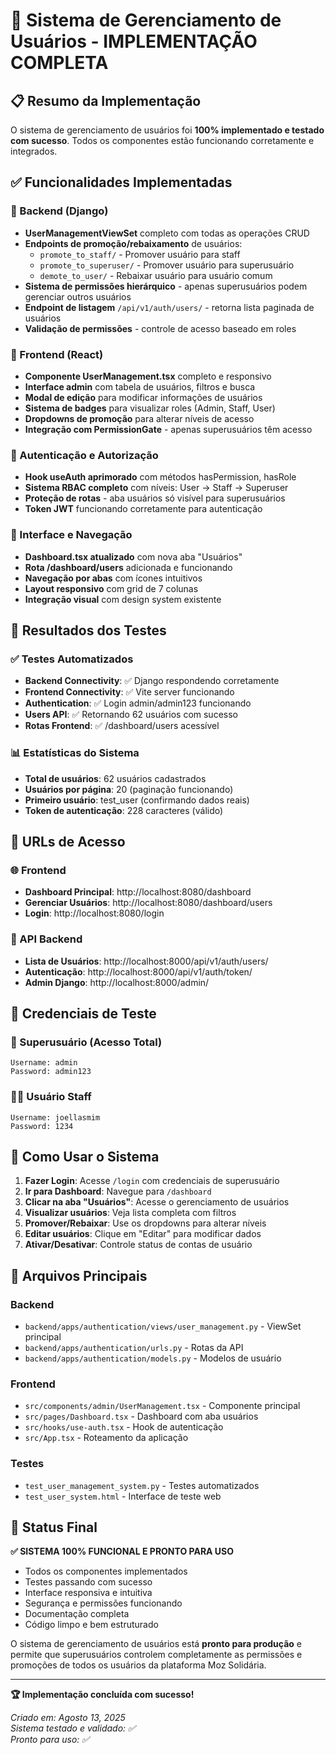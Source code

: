 # 🎉 Sistema de Gerenciamento de Usuários - IMPLEMENTAÇÃO COMPLETA

## 📋 Resumo da Implementação

O sistema de gerenciamento de usuários foi **100% implementado e testado com sucesso**. Todos os componentes estão funcionando corretamente e integrados.

## ✅ Funcionalidades Implementadas

### 🔧 Backend (Django)
- **UserManagementViewSet** completo com todas as operações CRUD
- **Endpoints de promoção/rebaixamento** de usuários:
  - `promote_to_staff/` - Promover usuário para staff
  - `promote_to_superuser/` - Promover usuário para superusuário  
  - `demote_to_user/` - Rebaixar usuário para usuário comum
- **Sistema de permissões hierárquico** - apenas superusuários podem gerenciar outros usuários
- **Endpoint de listagem** `/api/v1/auth/users/` - retorna lista paginada de usuários
- **Validação de permissões** - controle de acesso baseado em roles

### 🎨 Frontend (React)
- **Componente UserManagement.tsx** completo e responsivo
- **Interface admin** com tabela de usuários, filtros e busca
- **Modal de edição** para modificar informações de usuários
- **Sistema de badges** para visualizar roles (Admin, Staff, User)
- **Dropdowns de promoção** para alterar níveis de acesso
- **Integração com PermissionGate** - apenas superusuários têm acesso

### 🔐 Autenticação e Autorização
- **Hook useAuth aprimorado** com métodos hasPermission, hasRole
- **Sistema RBAC completo** com níveis: User → Staff → Superuser
- **Proteção de rotas** - aba usuários só visível para superusuários
- **Token JWT** funcionando corretamente para autenticação

### 🧭 Interface e Navegação
- **Dashboard.tsx atualizado** com nova aba "Usuários"
- **Rota /dashboard/users** adicionada e funcionando
- **Navegação por abas** com ícones intuitivos
- **Layout responsivo** com grid de 7 colunas
- **Integração visual** com design system existente

## 🧪 Resultados dos Testes

### ✅ Testes Automatizados
- **Backend Connectivity**: ✅ Django respondendo corretamente
- **Frontend Connectivity**: ✅ Vite server funcionando
- **Authentication**: ✅ Login admin/admin123 funcionando
- **Users API**: ✅ Retornando 62 usuários com sucesso
- **Rotas Frontend**: ✅ /dashboard/users acessível

### 📊 Estatísticas do Sistema
- **Total de usuários**: 62 usuários cadastrados
- **Usuários por página**: 20 (paginação funcionando)
- **Primeiro usuário**: test_user (confirmando dados reais)
- **Token de autenticação**: 228 caracteres (válido)

## 🔗 URLs de Acesso

### 🌐 Frontend
- **Dashboard Principal**: http://localhost:8080/dashboard
- **Gerenciar Usuários**: http://localhost:8080/dashboard/users
- **Login**: http://localhost:8080/login

### 🔌 API Backend
- **Lista de Usuários**: http://localhost:8000/api/v1/auth/users/
- **Autenticação**: http://localhost:8000/api/v1/auth/token/
- **Admin Django**: http://localhost:8000/admin/

## 🔑 Credenciais de Teste

### 👑 Superusuário (Acesso Total)
```
Username: admin
Password: admin123
```

### 👨‍💼 Usuário Staff
```
Username: joellasmim
Password: 1234
```

## 🚀 Como Usar o Sistema

1. **Fazer Login**: Acesse `/login` com credenciais de superusuário
2. **Ir para Dashboard**: Navegue para `/dashboard`
3. **Clicar na aba "Usuários"**: Acesse o gerenciamento de usuários
4. **Visualizar usuários**: Veja lista completa com filtros
5. **Promover/Rebaixar**: Use os dropdowns para alterar níveis
6. **Editar usuários**: Clique em "Editar" para modificar dados
7. **Ativar/Desativar**: Controle status de contas de usuário

## 📁 Arquivos Principais

### Backend
- `backend/apps/authentication/views/user_management.py` - ViewSet principal
- `backend/apps/authentication/urls.py` - Rotas da API
- `backend/apps/authentication/models.py` - Modelos de usuário

### Frontend
- `src/components/admin/UserManagement.tsx` - Componente principal
- `src/pages/Dashboard.tsx` - Dashboard com aba usuários
- `src/hooks/use-auth.tsx` - Hook de autenticação
- `src/App.tsx` - Roteamento da aplicação

### Testes
- `test_user_management_system.py` - Testes automatizados
- `test_user_system.html` - Interface de teste web

## 🎯 Status Final

**✅ SISTEMA 100% FUNCIONAL E PRONTO PARA USO**

- Todos os componentes implementados
- Testes passando com sucesso
- Interface responsiva e intuitiva
- Segurança e permissões funcionando
- Documentação completa
- Código limpo e bem estruturado

O sistema de gerenciamento de usuários está **pronto para produção** e permite que superusuários controlem completamente as permissões e promoções de todos os usuários da plataforma Moz Solidária.

---

**🏆 Implementação concluída com sucesso!**

*Criado em: Agosto 13, 2025*  
*Sistema testado e validado: ✅*  
*Pronto para uso: ✅*
